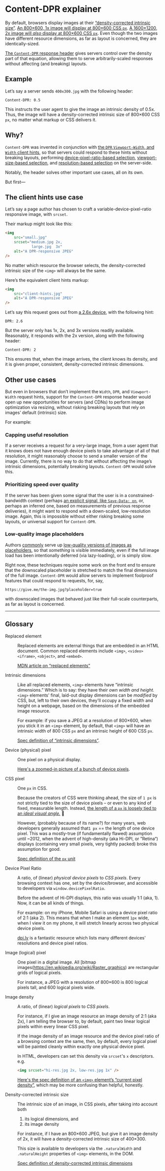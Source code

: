 # Content-DPR explainer

By default, browsers display images at their [“density-corrected intrinsic size”](https://html.spec.whatwg.org/multipage/images.html#density-corrected-intrinsic-width-and-height). [An 800×600, 1x image will display at 800×600 CSS `px`](https://codepen.io/eeeps/pen/mdbmbPq). [A 1600×1200, 2x image will *also* display at 800×600 CSS `px`](https://codepen.io/eeeps/pen/mdbmbEq). Even though the two images have different resource dimensions, as far as layout is concerned, they are identically-sized.

[The `Content-DPR` response header](https://whatpr.org/html/3774/e32a6f8...ddb0544/images.html#content-dpr) gives servers control over the density part of that equation, allowing them to serve arbitrarily-scaled responses without affecting (and breaking) layouts.

## Example

Let’s say a server sends `400x300.jpg` with the following header:

```
Content-DPR: 0.5
```

This instructs the user agent to give the image an intrinsic density of 0.5x. Thus, the image will have a density-corrected intrinsic size of 800×600 CSS `px`, no matter what markup or CSS delivers it.

## Why?

`Content-DPR` was invented in conjunction with [the `DPR` `Viewport-Width`, and `Width` client hints](https://whatpr.org/html/3774/e32a6f8...ddb0544/images.html#image-related-client-hints-request-headers), so that servers could respond to these hints without breaking layouts, performing [device-pixel-ratio-based selection](http://usecases.responsiveimages.org/#device-pixel-ratio-based-selection), [viewport-size-based selection](http://usecases.responsiveimages.org/#viewport-based-selection), and [resolution-based selection](http://usecases.responsiveimages.org/#resolution-based-selection) on the server-side.

Notably, the header solves other important use cases, all on its own.

But first—

## The client hints use case 

Let’s say a page author has chosen to craft a variable-device-pixel-ratio responsive image, with `srcset`.

Their markup might look like this:

```html
<img
	src="small.jpg"
	srcset="medium.jpg 2x,
	        large.jpg  3x"
	alt="A DPR-responsive JPEG"
/>
```

No matter which resource the browser selects, the density-corrected intrinsic size of the `<img>` will always be the same.

Here’s the equivalent client hints markup:

```html
<img
	src="client-hints.jpg"
	alt="A DPR-responsive JPEG"
/>
```

Let’s say this request goes out from [a 2.6x device](https://vizdevices.yesviz.com/devices/google-pixel2/), with the following hint:

```
DPR: 2.6
```

But the server only has 1x, 2x, and 3x versions readily available. Reasonably, it responds with the 2x version, along with the following header:

```
Content-DPR: 2
```

This ensures that, when the image arrives, the client knows its density, and it is given proper, consistent, density-corrected intrinsic dimensions.

## Other use cases

But even in browsers that don’t implement the `Width`, `DPR`, and `Viewport-Width` request hints, support for the `Content-DPR` response header would open up new opportunities for servers (and CDNs) to perform image optimization via resizing, without risking breaking layouts that rely on images’ default (intrinsic) size.

For example:

### Capping useful resolution

If a server receives a request for a very-large image, from a user agent that it knows does not have enough device pixels to take advantage of all of that resolution, it might reasonably choose to send a smaller version of the image. Currently, there is no way to do that without affecting the image’s intrinsic dimensions, potentially breaking layouts. `Content-DPR` would solve this.

### Prioritizing speed over quality

If the server has been given some signal that the user is in a constrained-bandwidth context (perhaps [an explicit signal, like `Save-Data: on`](https://wicg.github.io/netinfo/#save-data-request-header-field), or, perhaps an inferred one, based on measurements of previous response deliveries), it might want to respond with a down-scaled, low-resolution image. Again, this is impossible without either risking breaking some layouts, or universal support for `Content-DPR`.

### Low-quality image placeholders

Authors [commonly](https://jmperezperez.com/more-progressive-image-loading/) serve up [low-quality versions of images as placeholders](https://www.guypo.com/introducing-lqip-low-quality-image-placeholders), so that *something* is visible immediately, even if the full image load has been intentionally deferred (via lazy-loading), or is simply slow.

Right now, these techniques require some work on the front end to ensure that the downscaled placeholder is stretched to match the final dimensions of the full image. `Content-DPR` would allow servers to implement foolproof features that could respond to requests, for, say,

```
https://give.me/the-img.jpg?placeholder=true
```

with downscaled images that behaved just like their full-scale counterparts, as far as layout is concerned.

---

## Glossary


<dl>
<dt>Replaced element</dt>
<dd>

Replaced elements are external things that are embedded in an HTML document. Common replaced elements include `<img>`, `<video>` `<iframe>`, `<object>`,  and `<embed>`.

[MDN article on “replaced elements”](https://developer.mozilla.org/en-US/docs/Web/CSS/Replaced_element)

</dd>

<dt>Intrinsic dimensions</dt>
<dd>

Like all replaced elements, `<img>` elements have “intrinsic dimensions.” Which is to say: they have their *own width and height.* `<img>` elements' final, laid-out display dimensions can be *modified* by CSS, but, left to their own devices, they'll occupy a fixed width and height on a webpage, based on the dimensions of the embedded image resource.

For example: if you save a JPEG at a resolution of 800×600, when you stick it in an `<img>` element, by default, that `<img>` will have an intrinsic width of 800 CSS `px` and an intrinsic height of 600 CSS `px`.

[Spec definition of “intrinsic dimensions”](https://drafts.csswg.org/css2/conform.html#intrinsic).

</dd>

<dt>Device (physical) pixel</dt>
<dd>

One pixel on a physical display.

[Here's a zoomed-in picture of a bunch of device pixels](https://en.wikipedia.org/wiki/Pixel#/media/File:Closeup_of_pixels.JPG).

</dd>

<dt>CSS pixel</dt>
<dd>

One `px` in CSS.

Because the creators of CSS were thinking ahead, the size of `1 px` is not strictly tied to the size of device pixels – or even to any kind of fixed, measurable length. Instead, [the length of a `px` is loosely tied to an *ideal visual angle.*](http://inamidst.com/stuff/notes/csspx) 🤯

However, (probably because of its name?) for many years, web developers generally assumed that`1 px` == the length of one device pixel. This was a mostly-true (if fundamentally flawed) assumption until ~2012, when the advent of high-density (aka Hi-DPI, or ”Retina“) displays (containing very small pixels, very tightly packed) broke this assumption for good.

[Spec definition of the `px` unit](https://drafts.csswg.org/css-values/#px)

</dd>

<dt>Device Pixel Ratio</dt>
<dd>

A ratio, of (linear) *physical device pixels* to *CSS pixels*. Every browsing context has one, set by the device/browser, and accessible to developers via `window.devicePixelRatio`.

Before the advent of Hi-DPI displays, this ratio was usually 1:1 (aka, 1). Now, it can be all kinds of things.

For example: on my iPhone, Mobile Safari is using a device pixel ratio of 2:1 (aka 2). This means that when I make an element `1px` wide, when I view it on my phone, it will stretch linearly across two physical device pixels.

[dpi.lv](http://dpi.lv) is a fantastic resource which lists many different devices' resolutions and device pixel ratios.

</dd>

<dt>Image (logical) pixel</dt>
<dd>

One pixel in a digital image. All [bitmap images(https://en.wikipedia.org/wiki/Raster_graphics) are rectangular grids of logical pixels.

For instance, a JPEG with a resolution of 800×600 is 800 logical pixels tall, and 600 logical pixels wide.

</dd>

<dt>Image density</dt>
<dd>

A ratio, of (linear) *logical pixels* to *CSS pixels*.

For instance, if I give an image resource an image density of 2:1 (aka 2x), I am telling the browser to, by default, paint two linear logical pixels within every linear CSS pixel.

If the image density of an image resource and the device pixel ratio of a browsing context are the same, then, by default, every logical pixel will be painted cleanly within exactly one physical device pixel.

In HTML, developers can set this density via `srcset`'s `x` descriptors. e.g.

```html
<img srcset="hi-res.jpg 2x, low-res.jpg 1x" />
```

[Here's the spec definition of an `<img>` element’s “current pixel density”](https://html.spec.whatwg.org/multipage/images.html#current-pixel-density), which may be more confusing than helpful, honestly.

</dd>

<dt>Density-corrected intrinsic size</dt>
<dd>

The intrinsic size of an image, in CSS pixels, after taking into account both

1. its logical dimensions, and
2. its image density

For instance, if I have an 800×600 JPEG, but give it an image density of 2x, it will have a density-corrected intrinsic size of 400×300.

This size is available to developers via the `.naturalWidth` and `.naturalHeight` properties of `<img>` elements, in the DOM.

[Spec definition of density-corrected intrinsic dimensions](https://html.spec.whatwg.org/multipage/images.html#density-corrected-intrinsic-width-and-height)

</dd>

</dl>
